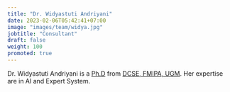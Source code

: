```yaml
---
title: "Dr. Widyastuti Andriyani"
date: 2023-02-06T05:42:41+07:00
image: "images/team/widya.jpg"
jobtitle: "Consultant"
draft: false
weight: 100
promoted: true
---
```


Dr. Widyastuti Andriyani is a [Ph.D](https://mipa.ugm.ac.id/2019/03/05/widyastuti-andriyani-lulus-ujian-tertutup-program-doktor-fakultas-mipa-ugm/) from [DCSE, FMIPA, UGM](http://dcse.fmipa.ugm.ac.id/site/en/computer-science-doctoral-program/). Her expertise are in AI and Expert System.
